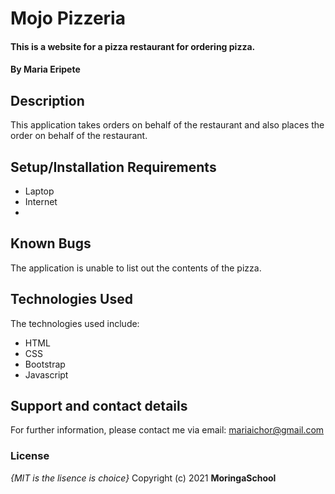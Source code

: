 # Mojo Pizzeria
#### This is a website for a pizza restaurant for ordering pizza.
#### By Maria Eripete
## Description
This application takes orders on behalf of the restaurant and also places the order on behalf of the restaurant. 
## Setup/Installation Requirements
* Laptop
* Internet
* 
## Known Bugs
The application is unable to list out the contents of the pizza.
## Technologies Used
The technologies used include:
* HTML
* CSS
* Bootstrap
* Javascript
## Support and contact details
For further information, please contact me via email: mariaichor@gmail.com
### License
*{MIT is the lisence is choice}*
Copyright (c) 2021 **MoringaSchool**
